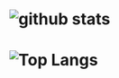 ![github stats](https://github-readme-stats-hussnainwithss.vercel.app/api?username=hussnainwithss&show_icons=true&theme=react&count_private=true)
=======================================

![Top Langs](https://github-readme-stats-hussnainwithss.vercel.app/api/top-langs/?username=hussnainwithss&theme=react&layout=compact)
=======================================

<!--
**hussnainwithss/hussnainwithss** is a ✨ _special_ ✨ repository because its `README.md` (this file) appears on your GitHub profile.

Here are some ideas to get you started:

- 🔭 I’m currently working on ...
- 🌱 I’m currently learning ...
- 👯 I’m looking to collaborate on ...
- 🤔 I’m looking for help with ...
- 💬 Ask me about ...
- 📫 How to reach me: ...
- 😄 Pronouns: ...
- ⚡ Fun fact: ...
-->

